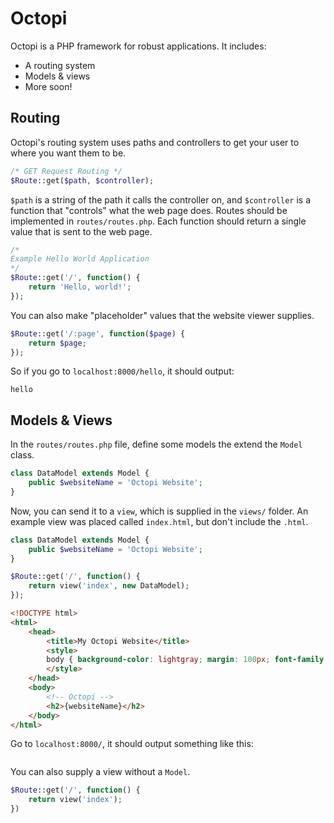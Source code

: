 # Octopi
Octopi is a PHP framework for robust applications.  It includes:

- A routing system
- Models & views
- More soon!

## Routing
Octopi's routing system uses paths and controllers to get your user to where you want them to be.
```php
/* GET Request Routing */
$Route::get($path, $controller);
```
`$path` is a string of the path it calls the controller on, and `$controller` is a function that "controls" what the web page does.  Routes should be implemented in `routes/routes.php`.  Each function should return a single value that is sent to the web page.

```php
/*
Example Hello World Application
*/
$Route::get('/', function() {
    return 'Hello, world!';
});
```

You can also make "placeholder" values that the website viewer supplies.

```php
$Route::get('/:page', function($page) {
    return $page;
});
```

So if you go to `localhost:8000/hello`, it should output:
```
hello
```

## Models & Views
In the `routes/routes.php` file, define some models the extend the `Model` class.

```php
class DataModel extends Model {
    public $websiteName = 'Octopi Website';
}
```

Now, you can send it to a `view`, which is supplied in the `views/` folder.  An example view was placed called `index.html`, but don't include the `.html`.

```php
class DataModel extends Model {
    public $websiteName = 'Octopi Website';
}

$Route::get('/', function() {
    return view('index', new DataModel);
});
```
```html
<!DOCTYPE html>
<html>
    <head>
        <title>My Octopi Website</title>
        <style>
        body { background-color: lightgray; margin: 100px; font-family: Consolas, monaco, monospace; font-size: 16px; font-style: normal; font-variant: normal; font-weight: 700; line-height: 24px; }
        </style>
    </head>
    <body>
        <!-- Octopi -->
        <h2>{websiteName}</h2>
    </body>
</html>
```

Go to `localhost:8000/`, it should output something like this:
```
```

You can also supply a view without a `Model`.

```php
$Route::get('/', function() {
    return view('index');
})
```